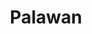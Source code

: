 ---
layout: tours-and-travel-post
title: Palawan
img: palawan-tour.jpg
category: tours-and-travel
map: 'https://www.google.com/maps/embed?pb=!1m18!1m12!1m3!1d4020679.2777520185!2d116.85671197637986!3d10.225679684340799!2m3!1f0!2f0!3f0!3m2!1i1024!2i768!4f13.1!3m3!1m2!1s0x33b5bce750b99e45%3A0xdfc65f6c0c8d3beb!2sPalawan!5e0!3m2!1sen!2sph!4v1491756843193'
priority: 0.7
changefreq: weekly
---